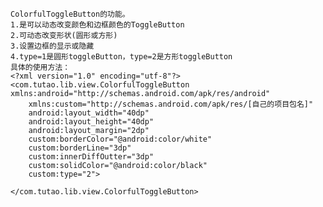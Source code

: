     ColorfulToggleButton的功能。
    1.是可以动态改变颜色和边框颜色的ToggleButton
    2.可动态改变形状(圆形或方形)
    3.设置边框的显示或隐藏
    4.type=1是圆形toggleButton，type=2是方形toggleButton
    具体的使用方法：
    <?xml version="1.0" encoding="utf-8"?>
    <com.tutao.lib.view.ColorfulToggleButton xmlns:android="http://schemas.android.com/apk/res/android"
        xmlns:custom="http://schemas.android.com/apk/res/[自己的项目包名]"
        android:layout_width="40dp"
        android:layout_height="40dp"
        android:layout_margin="2dp"
        custom:borderColor="@android:color/white"
        custom:borderLine="3dp"
        custom:innerDiffOutter="3dp"
        custom:solidColor="@android:color/black"
        custom:type="2">

    </com.tutao.lib.view.ColorfulToggleButton>
